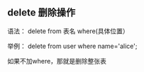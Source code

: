 ## delete 删除操作 ##

语法： delete from 表名 where(具体位置）

举例： delete from user where name='alice';

如果不加where，那就是删除整张表

